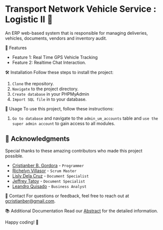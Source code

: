 # Transport Network Vehicle Service : Logistic II 🚚

An ERP web-based system that is responsible for managing deliveries, vehicles, documents, vendors and inventory audit.

🚀 Features
- Feature 1: Real Time GPS Vehicle Tracking
- Feature 2: Realtime Chat Interaction.

🛠️ Installation
Follow these steps to install the project:
1. `Clone` the repository.
2. `Navigate` to the project directory.
3. `Create database` in your PHPMyAdmin
4. `Import SQL file` in to your database.

🔧 Usage
To use this project, follow these instructions:
1. `Go to database` and navigate to the `admin_um_accounts` table and `use the super admin account` to gain access to all modules.

## 🙏 Acknowledgments

Special thanks to these amazing contributors who made this project possible.

- [Cristianber B. Gordora](https://www.linkedin.com/in/gcristianber/) - `Programmer`
- [Richelyn Villasor](https://www.facebook.com/richelyn.villasor) - `Scrum Master`
- [Lisly Dela Cruz](https://www.facebook.com/lislydc) - `Document Specialist`
- [Jeffrey Tatoy](https://www.facebook.com/profile.php?id=100088767007657) - `Document Specialist`
- [Leandro Quisado](https://www.facebook.com/badotq) - `Business Analyst`

📧 Contact
For questions or feedback, feel free to reach out at [gcristianber@gmail.com](mailto:gcristianber@gmail.com).

📚 Additional Documentation
Read our [Abstract](https://ojs.aaresearchindex.com/) for the detailed information.

Happy coding! 🎉

